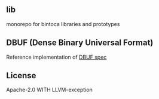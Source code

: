 ## lib

monorepo for bintoca libraries and prototypes

## DBUF (Dense Binary Universal Format)

Reference implementation of [DBUF spec](https://github.com/bintoca/dbuf)

## License
Apache-2.0 WITH LLVM-exception
